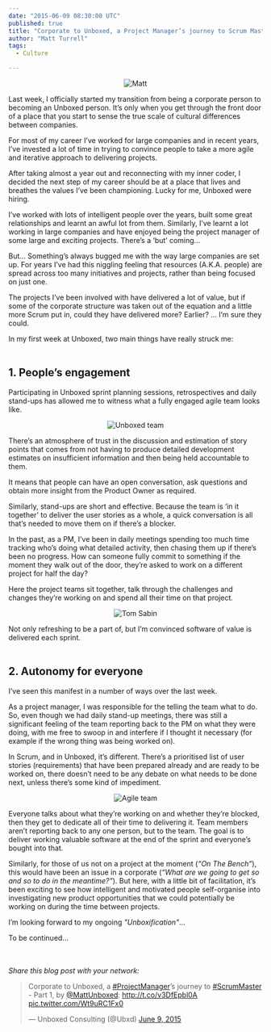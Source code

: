 ```yaml
---
date: "2015-06-09 08:30:00 UTC"
published: true
title: "Corporate to Unboxed, a Project Manager’s journey to Scrum Master - Part 1"
author: "Matt Turrell"
tags:
  - Culture

---
```


<p align="center"><img src="http://bit.ly/1Q9FtWl" alt="Matt"></p>

Last week, I officially started my transition from being a corporate person to becoming an Unboxed person. It’s only when you get through the front door of a place that you start to sense the true scale of cultural differences between companies.<br/>

For most of my career I’ve worked for large companies and in recent years, I’ve invested a lot of time in trying to convince people to take a more agile and iterative approach to delivering projects.<br/>

After taking almost a year out and reconnecting with my inner coder, I decided the next step of my career should be at a place that lives and breathes the values I’ve been championing. Lucky for me, Unboxed were hiring.<br/>

I’ve worked with lots of intelligent people over the years, built some great relationships and learnt an awful lot from them. Similarly, I’ve learnt a lot working in large companies and have enjoyed being the project manager of some large and exciting projects. There’s a ‘but’ coming...<br/>

But… Something’s always bugged me with the way large companies are set up. For years I’ve had this niggling feeling that resources (A.K.A. people) are spread across too many initiatives and projects, rather than being focused on just one.<br/>

The projects I’ve been involved with have delivered a lot of value, but if some of the corporate structure was taken out of the equation and a little more Scrum put in, could they have delivered more? Earlier? … I’m sure they could.<br/>

In my first week at Unboxed, two main things have really struck me:<br/>
<br/>

<h2>1. People’s engagement</h2>
Participating in Unboxed sprint planning sessions, retrospectives and daily stand-ups has allowed me to witness what a fully engaged agile team looks like.<br/>

<p align="center"><img src="http://bit.ly/1Igpq1O" alt="Unboxed team"></p>

There’s an atmosphere of trust in the discussion and estimation of story points that comes from not having to produce detailed development estimates on insufficient information and then being held accountable to them.<br/>

It means that people can have an open conversation, ask questions and obtain more insight from the Product Owner as required.<br/>

Similarly, stand-ups are short and effective. Because the team is ‘in it together’ to deliver the user stories as a whole, a quick conversation is all that’s needed to move them on if there’s a blocker.<br/>

In the past, as a PM, I’ve been in daily meetings spending too much time tracking who’s doing what detailed activity, then chasing them up if there’s been no progress. How can someone fully commit to something if the moment they walk out of the door, they’re asked to work on a different project for half the day?<br/>

Here the project teams sit together, talk through the challenges and changes they’re working on and spend all their time on that project.<br/>


<p align="center"><img src="http://bit.ly/1Fwcb9U" alt="Tom Sabin"></p>

Not only refreshing to be a part of, but I’m convinced software of value is delivered each sprint.<br/>
<br/>

<h2>2. Autonomy for everyone</h2>
I’ve seen this manifest in a number of ways over the last week.<br/>

As a project manager, I was responsible for the telling the team what to do. So, even though we had daily stand-up meetings, there was still a significant feeling of the team reporting back to the PM on what they were doing, with me free to swoop in and interfere if I thought it necessary (for example if the wrong thing was being worked on).<br/>

In Scrum, and in Unboxed, it’s different. There’s a prioritised list of user stories (requirements) that have been prepared already and are ready to be worked on, there doesn’t need to be any debate on what needs to be done next, unless there’s some kind of impediment.<br/>

<p align="center"><img src="http://bit.ly/1KcgIDX" alt="Agile team"></p>

Everyone talks about what they’re working on and whether they’re blocked, then they get to dedicate all of their time to delivering it. Team members aren’t reporting back to any one person, but to the team. The goal is to deliver working valuable software at the end of the sprint and everyone’s bought into that.<br/>

Similarly, for those of us not on a project at the moment (<i>“On The Bench”</i>), this would have been an issue in a corporate (<i>“What are we going to get so and so to do in the meantime?”</i>). But here, with a little bit of facilitation, it’s been exciting to see how intelligent and motivated people self-organise into investigating new product opportunities that we could potentially be working on during the time between projects.<br/>

I’m looking forward to my ongoing <i>"Unboxification"</i>…<br/>

To be continued...

<br/>
<br/>
<i>Share this blog post with your network:</i><br/>
<blockquote class="twitter-tweet" lang="en"><p lang="en" dir="ltr">Corporate to Unboxed, a <a href="https://twitter.com/hashtag/ProjectManager?src=hash">#ProjectManager</a>’s journey to <a href="https://twitter.com/hashtag/ScrumMaster?src=hash">#ScrumMaster</a> - Part 1, by <a href="https://twitter.com/MattUnboxed">@MattUnboxed</a>: <a href="http://t.co/v3DfEpbl0A">http://t.co/v3DfEpbl0A</a> <a href="http://t.co/Wt9uRC1Fx0">pic.twitter.com/Wt9uRC1Fx0</a></p>&mdash; Unboxed Consulting (@Ubxd) <a href="https://twitter.com/Ubxd/status/608220559676174336">June 9, 2015</a></blockquote> <script async src="//platform.twitter.com/widgets.js" charset="utf-8"></script>
